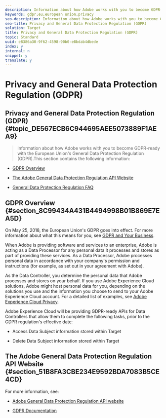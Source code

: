 ```yaml
---
description: Information about how Adobe works with you to become GDPR-ready with the European Union's General Data Protection Regulation (GDPR).
keywords: gdpr;eu;european union;privacy
seo-description: Information about how Adobe works with you to become GDPR-ready with the European Union's General Data Protection Regulation (GDPR).
seo-title: Privacy and General Data Protection Regulation (GDPR)
solution: Target
title: Privacy and General Data Protection Regulation (GDPR)
topic: Standard
uuid: e8386a30-9f62-4598-90b0-e8bdab4dbede
index: y
internal: n
snippet: y
translate: y
---
```


# Privacy and General Data Protection Regulation (GDPR)

## Privacy and General Data Protection Regulation (GDPR) {#topic_DE567ECB6C944695AEE5073889F1AEA9}
>Information about how Adobe works with you to become GDPR-ready with the European Union's General Data Protection Regulation (GDPR).This section contains the following information: 


* [ GDPR Overview](../privacy-and-general-data-protection-regulation/privacy-and-general-data-protection-regulation.md#section_8C99434A431B4494998B01B869E7EA5D) 

* [ The Adobe General Data Protection Regulation API Website](../privacy-and-general-data-protection-regulation/privacy-and-general-data-protection-regulation.md#section_51B8FA3CBE234E9592BDA7083B5CE4CD) 

* [ General Data Protection Regulation FAQ](../privacy-and-general-data-protection-regulation/c_general-data-protection-regulation-faq.md#concept_41F88DE95D2943178BEC382736B5C038) 



## GDPR Overview {#section_8C99434A431B4494998B01B869E7EA5D}

On May 25, 2018, the European Union's GDPR goes into effect. For more information about what this means for you, see [ GDPR and Your Business](https://www.adobe.com/privacy/general-data-protection-regulation.html). 

When Adobe is providing software and services to an enterprise, Adobe is acting as a Data Processor for any personal data it processes and stores as part of providing these services. As a Data Processor, Adobe processes personal data in accordance with your company's permission and instructions (for example, as set out in your agreement with Adobe). 

As the Data Controller, you determine the personal data that Adobe processes and stores on your behalf. If you use Adobe Experience Cloud solutions, Adobe might host personal data for you, depending on the solutions you use and the information you choose to send to your Adobe Experience Cloud account. For a detailed list of examples, see [ Adobe Experience Cloud Privacy](https://www.adobe.com/privacy/marketing-cloud.html#collect). 

Adobe Experience Cloud will be providing GDPR-ready APIs for Data Controllers that allow them to complete the following tasks, prior to the GDPR regulation's effective date: 


* Access Data Subject information stored within Target 

* Delete Data Subject information stored within Target 



## The Adobe General Data Protection Regulation API Website {#section_51B8FA3CBE234E9592BDA7083B5CE4CD}

For more information, see: 


* [ Adobe General Data Protection Regulation API website](https://www.adobe.io/apis/cloudplatform/gdpr.html) 

* [ GDPR Documentation](https://www.adobe.io/apis/cloudplatform/gdpr/docs.html) 


